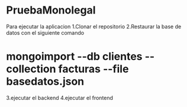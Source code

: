 # PruebaMonolegal

Para ejecutar la aplicacion
1.Clonar el repositorio
2.Restaurar la base de datos con el siguiente comando
  # mongoimport --db clientes --collection facturas --file basedatos.json
3.ejecutar el backend
4.ejecutar el frontend
